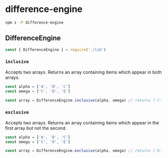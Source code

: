 # difference-engine

```sh
npm i -P difference-engine
```

## DifferenceEngine

```javascript
const { DifferenceEngine } = require('./lib')
```

### `inclusive`

Accepts two arrays. Returns an array containing items which appear in both arrays.

```javascript
const alpha = ['A', 'B', 'C']
const omega = ['C', 'D', 'E']

const array = DifferenceEngine.inclusive(alpha, omega) // returns ['C']
```

### `exclusive`

Accepts two arrays. Returns an array containing items which appear in the first array but not the second.


```javascript
const alpha = ['A', 'B', 'C']
const omega = ['C', 'D', 'E']

const array = DifferenceEngine.exclusive(alpha, omega) // returns ['D', 'E']
```